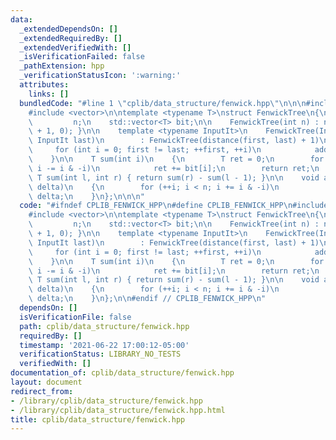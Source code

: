 ```yaml
---
data:
  _extendedDependsOn: []
  _extendedRequiredBy: []
  _extendedVerifiedWith: []
  _isVerificationFailed: false
  _pathExtension: hpp
  _verificationStatusIcon: ':warning:'
  attributes:
    links: []
  bundledCode: "#line 1 \"cplib/data_structure/fenwick.hpp\"\n\n\n#include <iterator>\n\
    #include <vector>\n\ntemplate <typename T>\nstruct FenwickTree\n{\n    int   \
    \         n;\n    std::vector<T> bit;\n\n    FenwickTree(int n) : n(n + 1) { bit.assign(n\
    \ + 1, 0); }\n\n    template <typename InputIt>\n    FenwickTree(InputIt first,\
    \ InputIt last)\n        : FenwickTree(distance(first, last) + 1)\n    {\n   \
    \     for (int i = 0; first != last; ++first, ++i)\n            add(i, first);\n\
    \    }\n\n    T sum(int i)\n    {\n        T ret = 0;\n        for (++i; i > 0;\
    \ i -= i & -i)\n            ret += bit[i];\n        return ret;\n    }\n\n   \
    \ T sum(int l, int r) { return sum(r) - sum(l - 1); }\n\n    void add(int i, T\
    \ delta)\n    {\n        for (++i; i < n; i += i & -i)\n            bit[i] +=\
    \ delta;\n    }\n};\n\n\n"
  code: "#ifndef CPLIB_FENWICK_HPP\n#define CPLIB_FENWICK_HPP\n#include <iterator>\n\
    #include <vector>\n\ntemplate <typename T>\nstruct FenwickTree\n{\n    int   \
    \         n;\n    std::vector<T> bit;\n\n    FenwickTree(int n) : n(n + 1) { bit.assign(n\
    \ + 1, 0); }\n\n    template <typename InputIt>\n    FenwickTree(InputIt first,\
    \ InputIt last)\n        : FenwickTree(distance(first, last) + 1)\n    {\n   \
    \     for (int i = 0; first != last; ++first, ++i)\n            add(i, first);\n\
    \    }\n\n    T sum(int i)\n    {\n        T ret = 0;\n        for (++i; i > 0;\
    \ i -= i & -i)\n            ret += bit[i];\n        return ret;\n    }\n\n   \
    \ T sum(int l, int r) { return sum(r) - sum(l - 1); }\n\n    void add(int i, T\
    \ delta)\n    {\n        for (++i; i < n; i += i & -i)\n            bit[i] +=\
    \ delta;\n    }\n};\n\n#endif // CPLIB_FENWICK_HPP\n"
  dependsOn: []
  isVerificationFile: false
  path: cplib/data_structure/fenwick.hpp
  requiredBy: []
  timestamp: '2021-06-22 17:00:12-05:00'
  verificationStatus: LIBRARY_NO_TESTS
  verifiedWith: []
documentation_of: cplib/data_structure/fenwick.hpp
layout: document
redirect_from:
- /library/cplib/data_structure/fenwick.hpp
- /library/cplib/data_structure/fenwick.hpp.html
title: cplib/data_structure/fenwick.hpp
---
```

